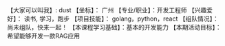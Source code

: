 【大家可以叫我】: dust
【坐标】： 广州
【专业/职业】：开发工程师
【兴趣爱好】： 读书, 学习，跑步
【项目技能】： golang，python，react
【组队情况】：尚未组队，快来一起！
【本课程学习基础】：基本的开发能力
【本期活动目标】： 希望能够开发一款RAG应用
